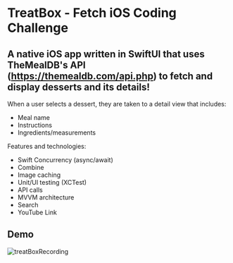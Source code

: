 # TreatBox - Fetch iOS Coding Challenge

## A native iOS app written in SwiftUI that uses TheMealDB's API (https://themealdb.com/api.php) to fetch and display desserts and its details!

When a user selects a dessert, they are taken to a detail view that includes:

* Meal name
* Instructions
* Ingredients/measurements

Features and technologies:

* Swift Concurrency (async/await)
* Combine
* Image caching
* Unit/UI testing (XCTest)
* API calls
* MVVM architecture
* Search
* YouTube Link

## Demo
![treatBoxRecording](https://github.com/user-attachments/assets/dff7cb1a-da71-4990-833d-6af21d916ce9)


